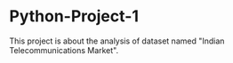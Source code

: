# Python-Project-1
This project is about the analysis of dataset named "Indian Telecommunications Market".
